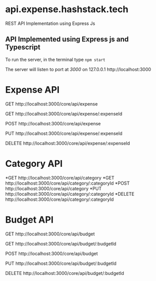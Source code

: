 # api.expense.hashstack.tech
REST API Implementation using Express Js 

## API Implemented using Express js and Typescript

To run the server, in the terminal type
`npm start`

The server will listen to port at *3000* on 127.0.0.1 
http://localhost:3000

# Expense API 

 GET        http://localhost:3000/core/api/expense
 
 GET        http://localhost:3000/core/api/expense/:expenseId 
 
 POST       http://localhost:3000/core/api/expense 
 
 PUT        http://localhost:3000/core/api/expense/:expenseId 
 
 DELETE     http://localhost:3000/core/api/expense/:expenseId 
 

# Category API 
 *GET        http://localhost:3000/core/api/category 
 *GET        http://localhost:3000/core/api/category/:categoryId 
 *POST       http://localhost:3000/core/api/category 
 *PUT        http://localhost:3000/core/api/category/:categoryId 
 *DELETE     http://localhost:3000/core/api/category/:categoryId 

# Budget API 

 GET        http://localhost:3000/core/api/budget 
 
 GET        http://localhost:3000/core/api/budget/:budgetId 
 
 POST       http://localhost:3000/core/api/budget 
 
 PUT        http://localhost:3000/core/api/budget/:budgetId 
 
 DELETE     http://localhost:3000/core/api/budget/:budgetId 


